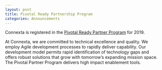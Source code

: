 ```yaml
---
layout: post
title: Pivotal Ready Partnership Program
categories: Announcements
---
```

Connexta is registered in the <a href="https://pivotal.io/" target="_blank">Pivotal Ready Partner Program</a> for 2019.  

At Connexta, we are committed to technical excellence and quality.  We employ Agile development processes to rapidly deliver capability.  Our development model permits rapid identification of technology gaps and offers robust solutions that grow with tomorrow’s expanding mission space.  The Pivotal Partner Program delivers high impact enablement tools. 